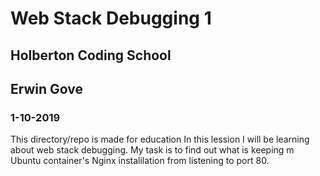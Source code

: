 # Web Stack Debugging 1
## Holberton Coding School
## Erwin Gove
### 1-10-2019

This directory/repo is made for education
In this lession I will be learning about web stack debugging.
My task is to find out what is keeping m Ubuntu container's Nginx
instalilation from listening to port 80.